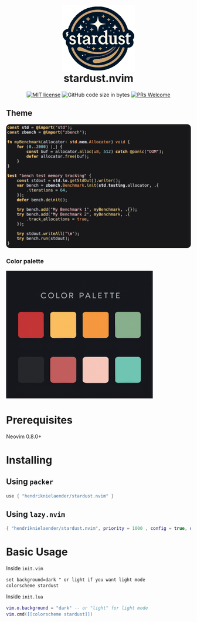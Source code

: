 <p align="center" style="margin-bottom: 0px !important;">
  <img width="200" src="logo.png" alt="stardust.nvim logo" align="center">
</p>
<h1 align="center" style="margin-top: 0px;">stardust.nvim</h1>

<div align="center" >
  
[![MIT license](https://img.shields.io/badge/license-MIT-blue.svg)](https://github.com/hendriknielaender/stardust.nvim/blob/HEAD/LICENSE)
![GitHub code size in bytes](https://img.shields.io/github/languages/code-size/hendriknielaender/stardust.nvim)
[![PRs Welcome](https://img.shields.io/badge/PRs-welcome-brightgreen.svg)](https://github.com/hendriknielaender/stardust.nvim/blob/HEAD/CONTRIBUTING.md)

</div>

## Theme

![image](stardust.png)

### Color palette 

<img width="400" src="colors.png" alt="color palette">

# Prerequisites

Neovim 0.8.0+

# Installing

## Using `packer`

```lua
use { "hendriknielaender/stardust.nvim" }
```

## Using `lazy.nvim`

```lua
{ "hendriknielaender/stardust.nvim", priority = 1000 , config = true, opts = ...}
```

# Basic Usage

Inside `init.vim`

```vim
set background=dark " or light if you want light mode
colorscheme stardust
```

Inside `init.lua`

```lua
vim.o.background = "dark" -- or "light" for light mode
vim.cmd([[colorscheme stardust]])
```

